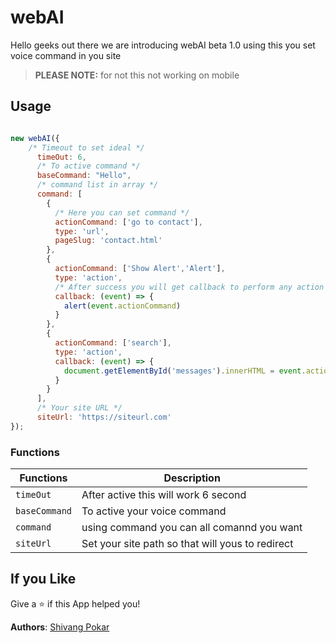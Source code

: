# webAI

Hello geeks out there we are introducing webAI beta 1.0 using this you set voice command in you site 

<blockquote>
<p><strong>PLEASE NOTE:</strong> for not this not working on mobile</p>
</blockquote>


## Usage

```js

new webAI({
    /* Timeout to set ideal */
      timeOut: 6,
      /* To active command */
      baseCommand: "Hello",
      /* command list in array */
      command: [
        {
          /* Here you can set command */
          actionCommand: ['go to contact'],
          type: 'url',
          pageSlug: 'contact.html'
        },
        {
          actionCommand: ['Show Alert','Alert'],
          type: 'action',
          /* After success you will get callback to perform any action */
          callback: (event) => {
            alert(event.actionCommand)
          }
        },
        {
          actionCommand: ['search'],
          type: 'action',
          callback: (event) => {
            document.getElementById('messages').innerHTML = event.actionCommand.replace('search', '').trim();
          }
        }
      ],
      /* Your site URL */
      siteUrl: 'https://siteurl.com'
});

```

### Functions

| Functions | Description |
| --- | --- |
| `timeOut` | After active this will work 6 second |
| `baseCommand` | To active your voice command |
| `command` | using command you can all comannd you want |
| `siteUrl` | Set your site path so that will yous to redirect |


## If you Like

Give a ⭐️ if this App helped you!


__Authors__:  [Shivang Pokar](https://github.com/shivang-pokar)
